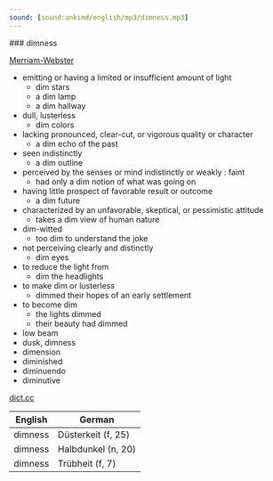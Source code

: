 ```yaml
---
sound: [sound:ankimd/english/mp3/dimness.mp3]
---
```


\### dimness

[Merriam-Webster](https://www.merriam-webster.com/dictionary/dimness)

- emitting or having a limited or insufficient amount of light
    - dim stars
    - a dim lamp
    - a dim hallway
- dull, lusterless
    - dim colors
- lacking pronounced, clear-cut, or vigorous quality or character
    - a dim echo of the past
- seen indistinctly
    - a dim outline
- perceived by the senses or mind indistinctly or weakly : faint
    - had only a dim notion of what was going on
- having little prospect of favorable result or outcome
    - a dim future
- characterized by an unfavorable, skeptical, or pessimistic attitude
    - takes a dim view of human nature
- dim-witted
    - too dim to understand the joke
- not perceiving clearly and distinctly
    - dim eyes
- to reduce the light from
    - dim the headlights
- to make dim or lusterless
    - dimmed their hopes of an early settlement
- to become dim
    - the lights dimmed
    - their beauty had dimmed
- low beam
- dusk, dimness
- dimension
- diminished
- diminuendo
- diminutive

[dict.cc](https://www.dict.cc/dimness)

| English        | German       |
| -------------- | ------------ |
| dimness | Düsterkeit (f, 25) |
| dimness | Halbdunkel (n, 20) |
| dimness | Trübheit (f, 7) |
